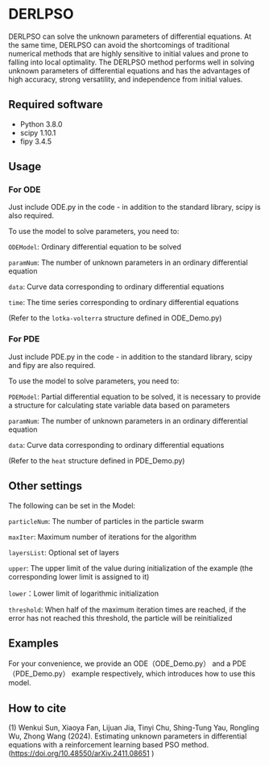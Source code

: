 # DERLPSO

DERLPSO can solve the unknown parameters of differential equations. At the same time, DERLPSO can avoid the shortcomings of traditional numerical methods that are highly sensitive to initial values ​​and prone to falling into local optimality. The DERLPSO method performs well in solving unknown parameters of differential equations and has the advantages of high accuracy, strong versatility, and independence from initial values.

## Required software

- Python 3.8.0
- scipy 1.10.1 
- fipy 3.4.5

## Usage

### For ODE

Just include ODE.py in the code - in addition to the standard library, scipy is also required.

To use the model to solve parameters, you need to:

`ODEModel`: Ordinary differential equation to be solved

`paramNum`: The number of unknown parameters in an ordinary differential equation

`data`: Curve data corresponding to ordinary differential equations

`time`: The time series corresponding to ordinary differential equations

(Refer to the `lotka-volterra` structure defined in ODE_Demo.py)


### For PDE

Just include PDE.py in the code - in addition to the standard library, scipy and fipy are also required.

To use the model to solve parameters, you need to:

`PDEModel`: Partial differential equation to be solved, it is necessary to provide a structure for calculating state variable data based on parameters

`paramNum`: The number of unknown parameters in an ordinary differential equation

`data`: Curve data corresponding to ordinary differential equations

(Refer to the `heat` structure defined in PDE_Demo.py)

## Other settings

The following can be set in the Model:

`particleNum`: The number of particles in the particle swarm

`maxIter`: Maximum number of iterations for the algorithm

`layersList`: Optional set of layers

`upper`: The upper limit of the value during initialization of the example (the corresponding lower limit is assigned to it)

`lower`：Lower limit of logarithmic initialization

`threshold`: When half of the maximum iteration times are reached, if the error has not reached this threshold, the particle will be reinitialized

## Examples

For your convenience, we provide an ODE（ODE_Demo.py） and a PDE（PDE_Demo.py） example respectively, which introduces how to use this model.

## How to cite

(1) Wenkui Sun, Xiaoya Fan, Lijuan Jia, Tinyi Chu, Shing-Tung Yau, Rongling Wu, Zhong Wang (2024). Estimating unknown parameters in differential equations with a reinforcement learning based PSO method. (https://doi.org/10.48550/arXiv.2411.08651 )
